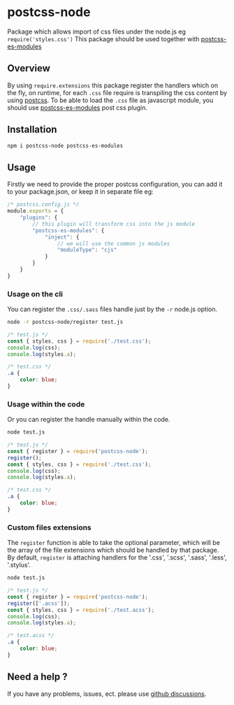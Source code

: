 # postcss-node

Package which allows import of css files under the node.js eg `require('styles.css')`
This package should be used together with [postcss-es-modules](https://github.com/majo44/postcss-es-modules)

## Overview
By using `require.extensions` this package register the handlers which on the fly, on runtime,
for each `.css` file require is transpiling the css content by using [postcss](https://postcss.org/). 
To be able to load the `.css` file as javascript module, you should use
[postcss-es-modules](https://github.com/majo44/postcss-es-modules) post css plugin.

## Installation

```bash
npm i postcss-node postcss-es-modules
```

## Usage

Firstly we need to provide the proper postcss configuration, you can add it to your package.json, or 
keep it in separate file eg:
```javascript
/* postcss.config.js */
module.exports = {
    "plugins": {
        // this plugin will transform css into the js module
        "postcss-es-modules": {
            "inject": {
                // we will use the common js modules
                "moduleType": "cjs"
            }
        }
    }
}
```

### Usage on the cli
You can register the `.css/.sass` files handle just by the `-r` node.js option.  
```bash
node -r postcss-node/register test.js
```
```javascript
/* test.js */
const { styles, css } = require('./test.css');
console.log(css);
console.log(styles.a);
```
```css
/* test.css */
.a {
    color: blue;
} 
```

### Usage within the code
Or you can register the handle manually within the code.

```bash
node test.js
```
```javascript
/* test.js */
const { register } = require('postcss-node');
register();
const { styles, css } = require('./test.css');
console.log(css);
console.log(styles.a);
```
```css
/* test.css */
.a {
    color: blue;
} 
```

### Custom files extensions
The `register` function is able to take the optional parameter, which will be the array of the 
file extensions which should be handled by that package. By default, `register` is 
attaching handlers for the '.css', '.scss', '.sass', '.less', '.stylus'.
```bash
node test.js
```
```javascript
/* test.js */
const { register } = require('postcss-node');
register(['.acss']);
const { styles, css } = require('./test.acss');
console.log(css);
console.log(styles.a);
```
```css
/* test.acss */
.a {
    color: blue;
} 
```

## Need a help ?
If you have any problems, issues, ect. please use [github discussions](https://github.com/majo44/postcss-es-modules/discussions). 
